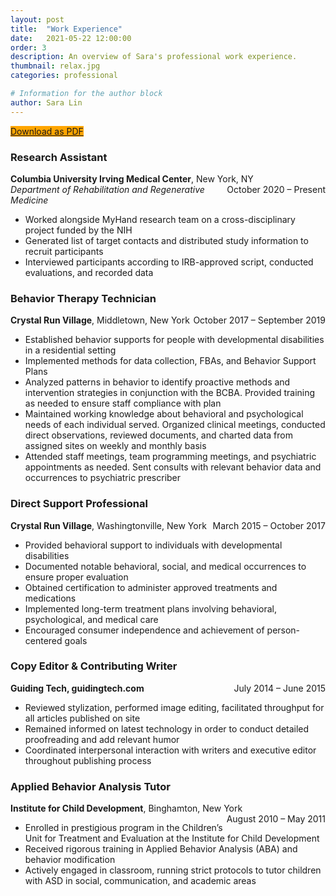 ```yaml
---
layout: post
title:  "Work Experience"
date:   2021-05-22 12:00:00
order: 3
description: An overview of Sara's professional work experience. 
thumbnail: relax.jpg
categories: professional

# Information for the author block
author: Sara Lin
---
```

<span onclick="window.open('{{ site.baseurl }}/assets/cv/SARA_LIN_2020.pdf')">
<a href="{{ site.baseurl }}/assets/cv/SARA_LIN_2020.pdf" target="_blank" button type="button" class="btn btn-raised btn-primary" style="background-color:orange" download>Download as PDF</a>
</span>

<div>
<h3>Research Assistant</h3>
<b>Columbia University Irving Medical Center</b>, New York, NY <span style="float:right">October 2020 – Present</span>
<br /><i>Department of Rehabilitation and Regenerative Medicine</i>
<ul class="custom-list">
    <li>    Worked alongside MyHand research team on a cross-disciplinary project funded by the NIH </li>
    <li>    Generated list of target contacts and distributed study information to recruit participants </li>
    <li>    Interviewed participants according to IRB-approved script, conducted evaluations, and recorded data </li>
</ul>

<h3>Behavior Therapy Technician</h3>
<b>Crystal Run Village</b>, Middletown, New York   <span style="float:right">October 2017 – September 2019</span>
<ul class="custom-list">
    <li>	Established behavior supports for people with developmental disabilities in a residential setting </li>
    <li>	Implemented methods for data collection, FBAs, and Behavior Support Plans </li>
    <li>	Analyzed patterns in behavior to identify proactive methods and intervention strategies in conjunction with the BCBA. Provided training as needed to ensure staff compliance with plan </li>
    <li>	Maintained working knowledge about behavioral and psychological needs of each individual served. Organized clinical meetings, conducted direct observations, reviewed documents, and charted data from assigned sites on weekly and monthly basis </li>
    <li>	Attended staff meetings, team programming meetings, and psychiatric appointments as needed. Sent consults with relevant behavior data and occurrences to psychiatric prescriber </li>
</ul>

<h3>Direct Support Professional</h3>
<b>Crystal Run Village</b>, Washingtonville, New York   <span style="float:right">March 2015 – October 2017</span>
<ul class="custom-list">
    <li>	Provided behavioral support to individuals with developmental disabilities </li>
    <li>	Documented notable behavioral, social, and medical occurrences to ensure proper evaluation </li>
    <li>	Obtained certification to administer approved treatments and medications </li>
    <li>	Implemented long-term treatment plans involving behavioral, psychological, and medical care </li>
    <li>	Encouraged consumer independence and achievement of person-centered goals </li>
</ul>

<h3>Copy Editor & Contributing Writer</h3>
<b>Guiding Tech, guidingtech.com</b>   <span style="float:right">July 2014 – June 2015</span>
<ul class="custom-list">
    <li>	Reviewed stylization, performed image editing, facilitated throughput for all articles published on site </li>
    <li>	Remained informed on latest technology in order to conduct detailed proofreading and add relevant humor </li>
    <li>	Coordinated interpersonal interaction with writers and executive editor throughout publishing process </li>
</ul>

<h3>Applied Behavior Analysis Tutor</h3> 
<b>Institute for Child Development</b>, Binghamton, New York   <span style="float:right">August 2010 – May 2011</span>
<ul class="custom-list">
    <li>	Enrolled in prestigious program in the Children’s Unit for Treatment and Evaluation at the Institute for Child Development </li>
    <li>	Received rigorous training in Applied Behavior Analysis (ABA) and behavior modification </li>
    <li>	Actively engaged in classroom, running strict protocols to tutor children with ASD in social, communication, and academic areas </li>
    </ul>
</div>
